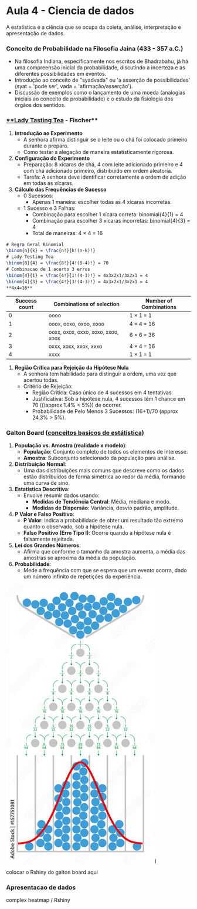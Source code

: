 # Aula 4 - Ciencia de dados

A estatística é a ciência que se ocupa da coleta, análise, interpretação e apresentação de dados.

### **Conceito de Probabilidade na Filosofia Jaina (433 - 357 a.C.)**

- Na filosofia Indiana, especificamente nos escritos de Bhadrabahu, já há uma compreensão inicial da probabilidade, discutindo a incerteza e as diferentes possibilidades em eventos.
- Introdução ao conceito de "syadvada" ou 'a asserção de possibilidades' (syat = 'pode ser', vada = 'afirmação/asserção').
- Discussão de exemplos como o lançamento de uma moeda (analogias iniciais ao conceito de probabilidade) e o estudo da fisiologia dos órgãos dos sentidos.

### [**Lady Tasting Tea](https://web.ma.utexas.edu/users/mcudina/m358k-lady-tasting-tea-original.pdf) - Fischer**

1. **Introdução ao Experimento**
    - A senhora afirma distinguir se o leite ou o chá foi colocado primeiro durante o preparo.
    - Como testar a alegação de maneira estatisticamente rigorosa.
2. **Configuração do Experimento**
    - Preparação: 8 xícaras de chá, 4 com leite adicionado primeiro e 4 com chá adicionado primeiro, distribuído em ordem aleatoria.
    - Tarefa: A senhora deve identificar corretamente a ordem de adição em todas as xícaras.
3. **Cálculo das Frequências de Sucesso**
    - 0 Sucessos:
        - Apenas 1 maneira: escolher todas as 4 xícaras incorretas.
    - 1 Sucesso e 3 Falhas:
        - Combinação para escolher 1 xícara correta:  binomial{4}{1} = 4
        - Combinação para escolher 3 xícaras incorretas: binomial{4}{3} = 4
        - Total de maneiras: 4 × 4 = 16

```latex
# Regra Geral Binomial
\binom{n}{k} = \frac{n!}{k!(n-k)!}
# Lady Testing Tea
\binom{8}{4} = \frac{8!}{4!(8-4)!} = 70
# Combinacao de 1 acerto 3 erros
\binom{4}{1} = \frac{4!}{1!(4-1)!} = 4x3x2x1/3x2x1 = 4
\binom{4}{3} = \frac{4!}{3!(4-3)!} = 4x3x2x1/3x2x1 = 4
**4x4=16**
```

| Success count | Combinations of selection | Number of Combinations |
| --- | --- | --- |
| 0 | oooo | 1 × 1 = 1 |
| 1 | ooox, ooxo, oxoo, xooo | 4 × 4 = 16 |
| 2 | ooxx, oxox, oxxo, xoxo, xxoo, xoox | 6 × 6 = 36 |
| 3 | oxxx, xoxx, xxox, xxxo | 4 × 4 = 16 |
| 4 | xxxx | 1 × 1 = 1 |
1. **Região Crítica para Rejeição da Hipótese Nula**
    - A senhora tem habilidade para distinguir a ordem, uma vez que acertou todas.
    - Critério de Rejeição:
        - Região Crítica: Caso único de 4 sucessos em 4 tentativas.
        - Justificativa: Sob a hipótese nula, 4 sucessos têm 1 chance em 70 (\(\approx 1.4\% < 5\%\)) de ocorrer.
        - Probabilidade de Pelo Menos 3 Sucessos: (16+1)/70 (approx 24.3% > 5%).

### Galton Board ([conceitos basicos de estátistica](https://medium.com/codex/20-statistical-concepts-every-data-scientist-analyst-should-know-2d28a06a5483))

1. **População vs. Amostra (realidade x modelo)**:
    - **População**: Conjunto completo de todos os elementos de interesse.
    - **Amostra**: Subconjunto selecionado da população para análise.
2. **Distribuição Normal**:
    - Uma das distribuições mais comuns que descreve como os dados estão distribuídos de forma simétrica ao redor da média, formando uma curva de sino.
3. **Estatística Descritiva**:
    - Envolve resumir dados usando:
        - **Medidas de Tendência Central**: Média, mediana e modo.
        - **Medidas de Dispersão**: Variância, desvio padrão, amplitude.
4. **P Valor e Falso Positivo**:
    - **P Valor**: Indica a probabilidade de obter um resultado tão extremo quanto o observado, sob a hipótese nula.
    - **Falso Positivo (Erro Tipo I)**: Ocorre quando a hipótese nula é falsamente rejeitada.
5. **Lei dos Grandes Números**:
    - Afirma que conforme o tamanho da amostra aumenta, a média das amostras se aproxima da média da população.
6. **Probabilidade**:
    - Mede a frequência com que se espera que um evento ocorra, dado um número infinito de repetições da experiência.

![galton_board](/images/Galton_board.png))

colocar o Rshiny do galton board aqui

### Apresentacao de dados

complex heatmap / Rshiny